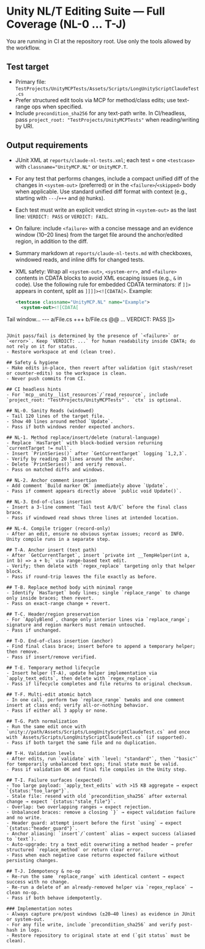 # Unity NL/T Editing Suite — Full Coverage (NL-0 … T-J)

You are running in CI at the repository root. Use only the tools allowed by the workflow.

## Test target
- Primary file: `TestProjects/UnityMCPTests/Assets/Scripts/LongUnityScriptClaudeTest.cs`
- Prefer structured edit tools via MCP for method/class edits; use text-range ops when specified.
- Include `precondition_sha256` for any text-path write. In CI/headless, pass `project_root: "TestProjects/UnityMCPTests"` when reading/writing by URI.

## Output requirements
- JUnit XML at `reports/claude-nl-tests.xml`; each test = one `<testcase>` with `classname="UnityMCP.NL"` or `UnityMCP.T`.
- For any test that performs changes, include a compact unified diff of the changes in `<system-out>` (preferred) or in the `<failure>`/`<skipped>` body when applicable. Use standard unified diff format with context (e.g., starting with `---`/`+++` and `@@` hunks).
- Each test must write an explicit verdict string in `<system-out>` as the last line: `VERDICT: PASS` or `VERDICT: FAIL`.
- On failure: include `<failure>` with a concise message and an evidence window (10–20 lines) from the target file around the anchor/edited region, in addition to the diff.
- Summary markdown at `reports/claude-nl-tests.md` with checkboxes, windowed reads, and inline diffs for changed tests.
- XML safety: Wrap all `<system-out>`, `<system-err>`, and `<failure>` contents in CDATA blocks to avoid XML escaping issues (e.g., `&` in code). Use the following rule for embedded CDATA terminators: if `]]>` appears in content, split as `]]]]><![CDATA[>`. Example:

  ```xml
  <testcase classname="UnityMCP.NL" name="Example">
    <system-out><![CDATA[
Tail window...
--- a/File.cs
+++ b/File.cs
@@ ...
VERDICT: PASS
]]></system-out>
  </testcase>
  ```

  JUnit pass/fail is determined by the presence of `<failure>` or `<error>`. Keep `VERDICT: ...` for human readability inside CDATA; do not rely on it for status.
- Restore workspace at end (clean tree).

## Safety & hygiene
- Make edits in-place, then revert after validation (git stash/reset or counter-edits) so the workspace is clean.
- Never push commits from CI.

## CI headless hints
- For `mcp__unity__list_resources`/`read_resource`, include `project_root: "TestProjects/UnityMCPTests"`. `ctx` is optional.

## NL-0. Sanity Reads (windowed)
- Tail 120 lines of the target file.
- Show 40 lines around method `Update`.
- Pass if both windows render expected anchors.

## NL-1. Method replace/insert/delete (natural-language)
- Replace `HasTarget` with block-bodied version returning `currentTarget != null`.
- Insert `PrintSeries()` after `GetCurrentTarget` logging `1,2,3`.
- Verify by reading 20 lines around the anchor.
- Delete `PrintSeries()` and verify removal.
- Pass on matched diffs and windows.

## NL-2. Anchor comment insertion
- Add comment `Build marker OK` immediately above `Update`.
- Pass if comment appears directly above `public void Update()`.

## NL-3. End-of-class insertion
- Insert a 3-line comment `Tail test A/B/C` before the final class brace.
- Pass if windowed read shows three lines at intended location.

## NL-4. Compile trigger (record-only)
- After an edit, ensure no obvious syntax issues; record as INFO. Unity compile runs in a separate step.

## T-A. Anchor insert (text path)
- After `GetCurrentTarget`, insert `private int __TempHelper(int a, int b) => a + b;` via range-based text edit.
- Verify; then delete with `regex_replace` targeting only that helper block.
- Pass if round-trip leaves the file exactly as before.

## T-B. Replace method body with minimal range
- Identify `HasTarget` body lines; single `replace_range` to change only inside braces; then revert.
- Pass on exact-range change + revert.

## T-C. Header/region preservation
- For `ApplyBlend`, change only interior lines via `replace_range`; signature and region markers must remain untouched.
- Pass if unchanged.

## T-D. End-of-class insertion (anchor)
- Find final class brace; insert before to append a temporary helper; then remove.
- Pass if insert/remove verified.

## T-E. Temporary method lifecycle
- Insert helper (T-A), update helper implementation via `apply_text_edits`, then delete with `regex_replace`.
- Pass if lifecycle completes and file returns to original checksum.

## T-F. Multi-edit atomic batch
- In one call, perform two `replace_range` tweaks and one comment insert at class end; verify all-or-nothing behavior.
- Pass if either all 3 apply or none.

## T-G. Path normalization
- Run the same edit once with `unity://path/Assets/Scripts/LongUnityScriptClaudeTest.cs` and once with `Assets/Scripts/LongUnityScriptClaudeTest.cs` (if supported).
- Pass if both target the same file and no duplication.

## T-H. Validation levels
- After edits, run `validate` with `level: "standard"`, then `"basic"` for temporarily unbalanced text ops; final state must be valid.
- Pass if validation OK and final file compiles in the Unity step.

## T-I. Failure surfaces (expected)
- Too large payload: `apply_text_edits` with >15 KB aggregate → expect `{status:"too_large"}`.
- Stale file: resend with old `precondition_sha256` after external change → expect `{status:"stale_file"}`.
- Overlap: two overlapping ranges → expect rejection.
- Unbalanced braces: remove a closing `}` → expect validation failure and no write.
- Header guard: attempt insert before the first `using` → expect `{status:"header_guard"}`.
- Anchor aliasing: `insert`/`content` alias → expect success (aliased to `text`).
- Auto-upgrade: try a text edit overwriting a method header → prefer structured `replace_method` or return clear error.
- Pass when each negative case returns expected failure without persisting changes.

## T-J. Idempotency & no-op
- Re-run the same `replace_range` with identical content → expect success with no change.
- Re-run a delete of an already-removed helper via `regex_replace` → clean no-op.
- Pass if both behave idempotently.

### Implementation notes
- Always capture pre/post windows (±20–40 lines) as evidence in JUnit or system-out.
- For any file write, include `precondition_sha256` and verify post-hash in logs.
- Restore repository to original state at end (`git status` must be clean).


